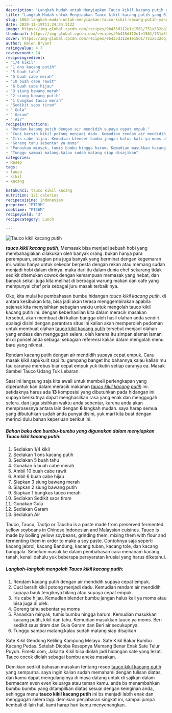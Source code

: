 ```yaml
---
description: "Langkah Mudah untuk Menyiapkan Tauco kikil kacang putih yang Bisa Manjain Lidah"
title: "Langkah Mudah untuk Menyiapkan Tauco kikil kacang putih yang Bisa Manjain Lidah"
slug: 1002-langkah-mudah-untuk-menyiapkan-tauco-kikil-kacang-putih-yang-bisa-manjain-lidah
date: 2020-11-19T11:24:34.512Z
image: https://img-global.cpcdn.com/recipes/9b435d112e1e1561/751x532cq70/tauco-kikil-kacang-putih-foto-resep-utama.jpg
thumbnail: https://img-global.cpcdn.com/recipes/9b435d112e1e1561/751x532cq70/tauco-kikil-kacang-putih-foto-resep-utama.jpg
cover: https://img-global.cpcdn.com/recipes/9b435d112e1e1561/751x532cq70/tauco-kikil-kacang-putih-foto-resep-utama.jpg
author: Helen Bryant
ratingvalue: 4.7
reviewcount: 14
recipeingredient:
- "1/4 kikil"
- "1 ons kacang putih"
- "5 buah tahu"
- "5 buah cabe merah"
- "10 buah cabe rawit"
- "6 buah cabe hijau"
- "3 siung bawang merah"
- "2 siung bawang putih"
- "1 bungkus tauco merah"
- "Sedikit saos tiram"
- " Gula"
- " Garam"
- " Air"
recipeinstructions:
- "Rendam kacang putih dengan air mendidih supaya cepat empuk."
- "Cuci bersih kikil potong menjadi dadu. Kemudian rendam air mendidih supaya bauk tengiknya hilang atau supaya cepat empuk."
- "Iris cabe hijau. Kemudian blender bumbu jangan halus kali ya moms atau bisa juga di ulek."
- "Goreng tahu sebentar ya moms"
- "Panaskan minyak, tumis bumbu hingga harum. Kemudian masukkan kacang putih, kikil dan tahu. Kemudian masukkan tauco ya moms. Beri sedikit saus tiram dan Gula Garam dan Beri air secukupnya."
- "Tunggu sampai matang.kalau sudah matang siap disajikan"
categories:
- Resep
tags:
- tauco
- kikil
- kacang

katakunci: tauco kikil kacang 
nutrition: 121 calories
recipecuisine: Indonesian
preptime: "PT19M"
cooktime: "PT56M"
recipeyield: "3"
recipecategory: Lunch

---
```



![Tauco kikil kacang putih](https://img-global.cpcdn.com/recipes/9b435d112e1e1561/751x532cq70/tauco-kikil-kacang-putih-foto-resep-utama.jpg)

<b><i>tauco kikil kacang putih</i></b>, Memasak bisa menjadi sebuah hobi yang membahagiakan dilakukan oleh banyak orang. bukan hanya para perempuan, sebagian pria juga banyak yang berminat dengan kegemaran ini. walau hanya untuk sekedar berpesta dengan rekan atau memang sudah menjadi hobi dalam dirinya. maka dari itu dalam dunia chef sekarang tidak sedikit ditemukan cowok dengan kemampuan memasak yang hebat, dan banyak sekali juga kita melihat di berbagai warung makan dan cafe yang mempunyai chef pria sebagai juru masak terbaik nya.

Oke, kita mulai ke pembahasan bumbu hidangan <i>tauco kikil kacang putih</i>. di antara kesibukan kita, bisa jadi akan terasa menggembirakan apabila sejenak kita menyisihkan sebagian waktu untuk mengolah tauco kikil kacang putih ini. dengan keberhasilan kita dalam meracik masakan tersebut, akan membuat diri kalian bangga oleh hasil olahan anda sendiri. apalagi disini dengan perantara situs ini kalian akan memperoleh pedoman untuk membuat olahan <u>tauco kikil kacang putih</u> tersebut menjadi olahan yang endess dan menggugah selera, oleh karena itu simpan alamat laman ini di ponsel anda sebagai sebagian referensi kalian dalam mengolah menu baru yang nikmat.

Rendam kacang putih dengan air mendidih supaya cepat empuk. Cara masak kikil sapi/kulit sapi itu gampang banget lho bahannya,kalau kalian mu tau caranya merebus biar cepat empuk yuk ikutin setiap caranya ea. Masak Sambel Tauco Udang Tuk Lebaran.


Saat ini langsung saja kita awali untuk membeli perlengkapan yang diperuntuk kan dalam meracik makanan <u><i>tauco kikil kacang putih</i></u> ini. setidaknya harus ada <b>13</b> komposisi yang dibutuhkan pada hidangan ini. supaya berikutnya dapat menghasilkan rasa yang enak dan menggugah selera. dan juga sisihkan waktu anda sebentar, karena anda akan memprosesnya antara lain dengan <b>6</b> langkah mudah. saya harap semua yang dibutuhkan sudah anda punyai disini, yuk mari kita buat dengan merinci dulu bahan keperluan berikut ini.

<!--inarticleads1-->

##### Bahan baku dan bumbu-bumbu yang digunakan dalam menyiapkan Tauco kikil kacang putih:

1. Sediakan 1/4 kikil
1. Sediakan 1 ons kacang putih
1. Sediakan 5 buah tahu
1. Gunakan 5 buah cabe merah
1. Ambil 10 buah cabe rawit
1. Ambil 6 buah cabe hijau
1. Siapkan 3 siung bawang merah
1. Siapkan 2 siung bawang putih
1. Siapkan 1 bungkus tauco merah
1. Sediakan Sedikit saos tiram
1. Gunakan  Gula
1. Sediakan  Garam
1. Sediakan  Air


Tauco, Taucu, Taotjo or Tauchu is a paste made from preserved fermented yellow soybeans in Chinese Indonesian and Malaysian cuisines. Tauco is made by boiling yellow soybeans, grinding them, mixing them with flour and fermenting them in order to make a soy paste. Contohnya saja seperti kacang jebrol, kacang Bandung, kacang tuban, kacang tole, dan kacang banggala. Sebelum masuk ke dalam pembahasan cara menanam kacang tanah, kenali dahulu yuk beberapa persyaratan krusial yang harus diketahui. 

<!--inarticleads2-->

##### Langkah-langkah mengolah Tauco kikil kacang putih:

1. Rendam kacang putih dengan air mendidih supaya cepat empuk.
1. Cuci bersih kikil potong menjadi dadu. Kemudian rendam air mendidih supaya bauk tengiknya hilang atau supaya cepat empuk.
1. Iris cabe hijau. Kemudian blender bumbu jangan halus kali ya moms atau bisa juga di ulek.
1. Goreng tahu sebentar ya moms
1. Panaskan minyak, tumis bumbu hingga harum. Kemudian masukkan kacang putih, kikil dan tahu. Kemudian masukkan tauco ya moms. Beri sedikit saus tiram dan Gula Garam dan Beri air secukupnya.
1. Tunggu sampai matang.kalau sudah matang siap disajikan


Sate Kikil Gendong Keliling Kampung Melayu. Sate Kikil Bakar Bumbu Kacang Pedas. Setelah Dicoba Resepnya Memang Benar Enak Sate Telur Puyuh. Fimela.com, Jakarta Kikil bisa diolah jadi hidangan sate yang lezat. Tauco cocok diolah sebagai bumbu aneka masakan. 

Demikian sedikit bahasan masakan tentang resep <u>tauco kikil kacang putih</u> yang sempurna. saya ingin kalian sudah memahami dengan tulisan diatas, dan kamu dapat mengulanginya di masa datang untuk di sajikan dalam bermacam even even keluarga atau teman kamu. anda bs menambahkan bumbu bumbu yang ditampilkan diatas sesuai dengan keinginan anda, sehingga menu <b>tauco kikil kacang putih</b> ini bs menjadi lebih enak dan menggugah selera lagi. demikian penjabaran singkat ini, sampai jumpa kembali di lain hal. kami harap hari kamu menyenangkan.
